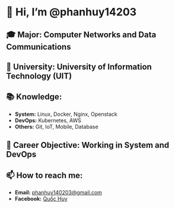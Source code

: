 # 👋 Hi, I’m @phanhuy14203
## 🎓 Major: Computer Networks and Data Communications
## 🏫 University: University of Information Technology (UIT)

## 📚 Knowledge:
- **System:** Linux, Docker, Nginx, Openstack
- **DevOps:** Kubernetes, AWS
- **Others:** Git, IoT, Mobile, Database

## 🎯 Career Objective: Working in System and DevOps

## 📫 How to reach me:
- **Email:** [phanhuy140203@gmail.com](mailto:phanhuy140203@gmail.com)
- **Facebook:** [Quốc Huy](https://www.facebook.com/profile.php?id=100068212688341)

